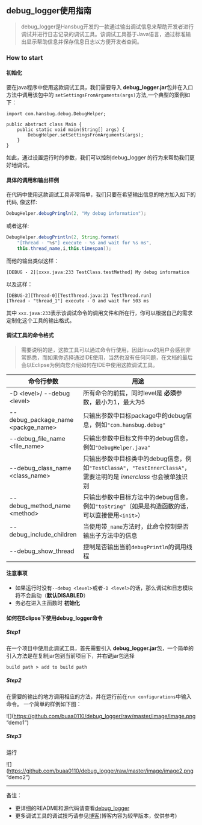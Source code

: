 ## debug_logger使用指南

>debug_logger是Hansbug开发的一款通过输出调试信息来帮助开发者进行调试并进行日志记录的调试工具。该调试工具基于Java语言，通过标准输出显示帮助信息并保存信息日志以方便开发者查阅。

### How to start

#### 初始化

要在java程序中使用这款调试工具，我们需要导入 **debug_logger.jar**包并在入口方法中调用该包中的 `setSettingsFromArguments(args)`方法,一个典型的案例如下：
```
import com.hansbug.debug.DebugHelper;

public abstract class Main {
    public static void main(String[] args) {
        DebugHelper.setSettingsFromArguments(args);
    }
}
```

如此，通过设置运行时的参数，我们可以控制debug_logger
的行为来帮助我们更好地调试。

#### 具体的调用和输出样例

在代码中使用这款调试工具非常简单，我们只要在希望输出信息的地方加入如下的代码, 像这样:
```java
DebugHelper.debugPringln(2, "My debug information");
```

或者这样:

```java
DebugHelper.debugPrintln(2, String.format(
    "[Thread - "%s"] execute - %s and wait for %s ms", 
    this.thread_name,i,this.timespan));
```

而他的输出类似这样：
```
[DEBUG - 2][xxxx.java:233 TestClass.testMethod] My debug information
```

以及这样：
```
[DEBUG-2][Thread-0][TestThread.java:21 TestThread.run] 
[Thread - "thread_1"] execute - 0 and wait for 503 ms
```

其中 `xxx.java:233`表示该调试命令的调用文件和所在行，你可以根据自己的需求定制化这个工具的输出格式。

#### 调试工具的命令格式

>需要说明的是，这款工具可以通过命令行使用，因此linux的用户会感到非常熟悉，而如果你选择通过IDE使用，当然也没有任何问题，在文档的最后会以Eclipse为例向您介绍如何在IDE中使用这款调试工具。

|命令行参数|用途|
|---|---|
|-D <level\>/ --debug <level\>|所有命令的前提，同时level是 **必须**参数，最小为1，最大为5|
|--debug_package_name <packge_name\>|只输出参数中目标package中的debug信息，例如`"com.hansbug.debug"`|
|--debug_file_name <file_name\>|只输出参数中目标文件中的debug信息，例如`"DebugHelper.java"`|
|--debug_class_name <class_name\>|只输出参数中目标类中的debug信息，例如`"TestClassA"`，`"TestInnerClassA"`，需要注明的是 *innerclass* 也会被单独识别|
|--debug_method_name <method\> |只输出参数中目标方法中的debug信息，例如`"toString"`（如果是构造函数的话，可以直接使用`<init>`）|
|--debug_include_children|当使用带`_name`方法时，此命令控制是否输出子方法中的信息|
|--debug_show_thread|控制是否输出当前`debugPrintln`的调用线程|

#### 注意事项

+ 如果运行时没有`--debug <level>`或者`-D <level>`的话，那么调试和日志模块将不会启动（**默认DISABLED**）
+ 务必在进入主函数时 **初始化**

#### 如何在Eclipse下使用debug_logger命令

##### Step1
在一个项目中使用此调试工具，首先需要引入 **debug_logger.jar**包，一个简单的引入方法是在复制jar包到当前项目下，并右键jar包选择

    build path > add to build path

##### Step2
在需要的输出的地方调用相应的方法，并在运行前在`run configurations`中输入命令。
一个简单的样例如下图：


![](https://github.com/buaa0110/debug_logger/raw/master/image/image.png “demo1”)

##### Step3
运行


![](https://github.com/buaa0110/debug_logger/raw/master/image/image2.png “demo2”)


---

备注：

+ 更详细的README和源代码请查看[debug_logger][1]
+ 更多调试工具的调试技巧请参见[博客][2](博客内容为较早版本，仅供参考)

[1]:https://github.com/HansBug/debug_logger
[2]:http://www.cnblogs.com/HansBug/p/8701447.html